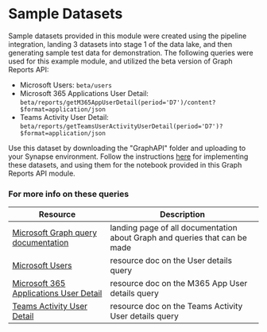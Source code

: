 # Sample Datasets

Sample datasets provided in this module were created using the pipeline integration, landing 3 datasets into stage 1 of the data lake, and then generating sample test data for demonstration. The following queries were used for this example module, and utilized the beta version of Graph Reports API:
 - Microsoft Users: ``` beta/users ```
 - Microsoft 365 Applications User Detail: ``` beta/reports/getM365AppUserDetail(period='D7')/content?$format=application/json ```
 - Teams Activity User Detail: ``` beta/reports/getTeamsUserActivityUserDetail(period='D7')?$format=application/json ```

Use this dataset by downloading the "GraphAPI" folder and uploading to your Synapse environment. Follow the instructions [here](https://github.com/cstohlmann/oea-graph-api/tree/main/docs/documents) for implementing these datasets, and using them for the notebook provided in this Graph Reports API module.
### For more info on these queries
| Resource | Description |
| --- | --- |
| [Microsoft Graph query documentation](https://docs.microsoft.com/en-us/graph/) | landing page of all documentation about Graph and queries that can be made |
| [Microsoft Users](https://docs.microsoft.com/en-us/graph/api/user-get?view=graph-rest-beta&tabs=http) | resource doc on the User details query |
| [Microsoft 365 Applications User Detail](https://docs.microsoft.com/en-us/graph/api/reportroot-getm365appuserdetail?view=graph-rest-beta&tabs=http) | resource doc on the M365 App User details query |
| [Teams Activity User Detail](https://docs.microsoft.com/en-us/graph/api/reportroot-getteamsuseractivityuserdetail?view=graph-rest-beta) | resource doc on the Teams Activity User details query |

